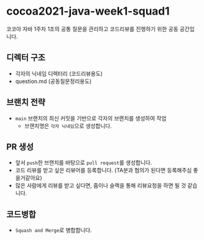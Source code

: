 # cocoa2021-java-week1-squad1

코코아 자바 1주차 1조의 공통 질문을 관리하고 코드리뷰를 진행하기 위한 공동 공간입니다.

## 디렉터 구조

- 각자의 닉네임 디렉터리 (코드리뷰용도)
- question.md (공동질문정리용도)

## 브랜치 전략

- `main` 브랜치의 최신 커밋을 기반으로 각자의 브랜치를 생성하여 작업
  - 브랜치명은 `각자 닉네임`으로 생성합니다.

## PR 생성

- 앞서 `push`한 브랜치를 바탕으로 `pull request`를 생성합니다.
- 코드 리뷰를 받고 싶은 리뷰어를 등록합니다. (TA분과 협의가 된다면 등록해주심 좋을거같아요)
- 많은 사람에게 리뷰를 받고 싶다면, 줌이나 슬랙을 통해 리뷰요청을 하면 될 것 같습니다.

## 코드병합

- `Squash and Merge`로 병합합니다.
